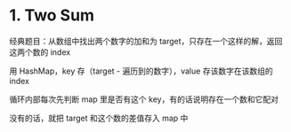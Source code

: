 # 1. Two Sum
经典题目：从数组中找出两个数字的加和为 target，只存在一个这样的解，返回这两个数的 index

用 HashMap，key 存（target - 遍历到的数字），value 存该数字在该数组的 index

循环内部每次先判断 map 里是否有这个 key，有的话说明存在一个数和它配对

没有的话，就把 target 和这个数的差值存入 map 中




